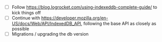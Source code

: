 - [ ] Follow https://blog.logrocket.com/using-indexeddb-complete-guide/ to kick things off
- [ ] Continue with https://developer.mozilla.org/en-US/docs/Web/API/IndexedDB_API, following the base API as closely as possible
- [ ] Migrations / upgrading the db version
